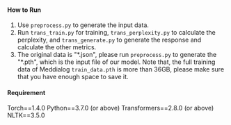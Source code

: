 #### How to Run

1. Use `preprocess.py` to generate the input data.
2. Run `trans_train.py` for training, `trans_perplexity.py` to calculate the perplexity, and `trans_generate.py` to generate the response and calculate the other metrics.
3. The original data is "\*.json", please run `preprocess.py` to generate the "\*.pth", which is the input file of our model. Note that, the full training data of Meddialog `train_data.pth` is more than 36GB, please make sure that you have enough space to save it.



#### Requirement
Torch==1.4.0 
Python==3.7.0 (or above)
Transformers==2.8.0 (or above)
NLTK==3.5.0